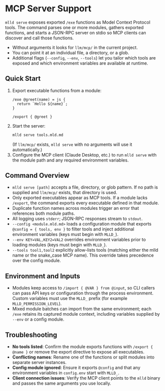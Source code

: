 # MCP Server Support

`mlld serve` exposes exported `/exe` functions as Model Context Protocol tools. The command parses one or more modules, gathers exported functions, and starts a JSON-RPC server on stdio so MCP clients can discover and call those functions.

- Without arguments it looks for `llm/mcp/` in the current project.
- You can point it at an individual file, a directory, or a glob.
- Additional flags (`--config`, `--env`, `--tools`) let you tailor which tools are exposed and which environment variables are available at runtime.

## Quick Start

1. Export executable functions from a module:
   ```mlld
   /exe @greet(name) = js {
     return `Hello ${name}`;
   }

   /export { @greet }
   ```
2. Start the server:
   ```bash
   mlld serve tools.mld.md
   ```
   (If `llm/mcp/` exists, `mlld serve` with no arguments will use it automatically.)
3. Configure the MCP client (Claude Desktop, etc.) to run `mlld serve` with the module path and any required environment variables.

## Command Overview

- `mlld serve [path]` accepts a file, directory, or glob pattern. If no path is supplied and `llm/mcp/` exists, that directory is used.
- Only exported executables appear as MCP tools. If a module lacks `/export`, the command exports every executable defined in that module.
- Duplicate function names across modules trigger an error that references both module paths.
- All logging uses `stderr`; JSON-RPC responses stream to `stdout`.
- `--config <module.mld.md>` loads a configuration module that exports `@config = { tools, env }` to filter tools and inject additional environment variables (keys must begin with `MLLD_`).
- `--env KEY=VAL,KEY2=VAL2` overrides environment variables prior to loading modules (keys must begin with `MLLD_`).
- `--tools tool1,tool2` explicitly allow-lists tools (matching either the mlld name or the snake_case MCP name). This override takes precedence over the config module.

## Environment and Inputs

- Modules keep access to `/import { @VAR } from @input`, so CLI callers can pass API keys or configuration through the process environment. Custom variables must use the `MLLD_` prefix (for example `MLLD_PERMISSION_LEVEL`).
- Mixed module batches can import from the same environment; each `/exe` retains its captured module context, including variables supplied by `--env` or a config module.

## Troubleshooting

- **No tools listed**: Confirm the module exports functions with `/export { @name }` or remove the export directive to expose all executables.
- **Conflicting names**: Rename one of the functions or split modules into separate server instances.
- **Config module ignored**: Ensure it exports `@config` and that any environment variables in `config.env` start with `MLLD_`.
- **Client connection issues**: Verify the MCP client points to the `mlld` binary and passes the same arguments you use locally.
